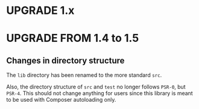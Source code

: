 UPGRADE 1.x
===========

UPGRADE FROM 1.4 to 1.5
=======================

## Changes in directory structure

The `lib` directory has been renamed to the more standard `src`.

Also, the directory structure of `src` and `test` no longer follows `PSR-0`, but `PSR-4`.
This should not change anything for users since this library is meant to be used with Composer autoloading only.
